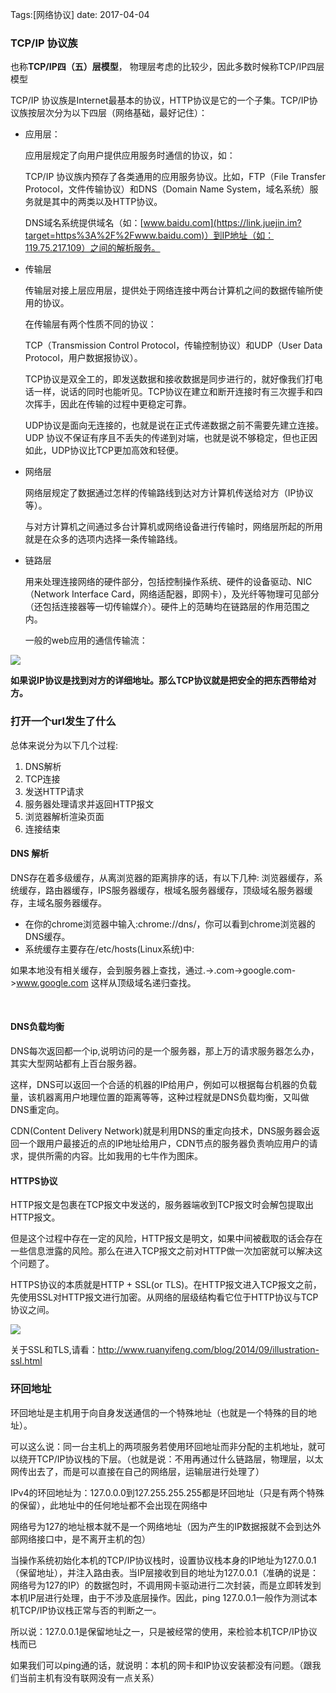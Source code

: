 Tags:[网络协议] date: 2017-04-04

### TCP/IP 协议族

也称**TCP/IP四（五）层模型**， 物理层考虑的比较少，因此多数时候称TCP/IP四层模型

TCP/IP 协议族是Internet最基本的协议，HTTP协议是它的一个子集。TCP/IP协议族按层次分为以下四层（网络基础，最好记住）：

* 应用层：

  应用层规定了向用户提供应用服务时通信的协议，如：

  TCP/IP 协议族内预存了各类通用的应用服务协议。比如，FTP（File Transfer Protocol，文件传输协议）和DNS（Domain Name System，域名系统）服务就是其中的两类以及HTTP协议。

  DNS域名系统提供域名（如：[www.baidu.com](https://link.juejin.im?target=https%3A%2F%2Fwww.baidu.com)）到IP地址（如：119.75.217.109）之间的解析服务。

* 传输层

  传输层对接上层应用层，提供处于网络连接中两台计算机之间的数据传输所使用的协议。

  在传输层有两个性质不同的协议：

  TCP（Transmission Control Protocol，传输控制协议）和UDP（User Data Protocol，用户数据报协议）。

  TCP协议是双全工的，即发送数据和接收数据是同步进行的，就好像我们打电话一样，说话的同时也能听见。TCP协议在建立和断开连接时有三次握手和四次挥手，因此在传输的过程中更稳定可靠。

  UDP协议是面向无连接的，也就是说在正式传递数据之前不需要先建立连接。UDP 协议不保证有序且不丢失的传递到对端，也就是说不够稳定，但也正因如此，UDP协议比TCP更加高效和轻便。

* 网络层

  网络层规定了数据通过怎样的传输路线到达对方计算机传送给对方（IP协议等）。

  与对方计算机之间通过多台计算机或网络设备进行传输时，网络层所起的所用就是在众多的选项内选择一条传输路线。

* 链路层

  用来处理连接网络的硬件部分，包括控制操作系统、硬件的设备驱动、NIC（Network Interface Card，网络适配器，即网卡），及光纤等物理可见部分（还包括连接器等一切传输媒介）。硬件上的范畴均在链路层的作用范围之内。

  一般的web应用的通信传输流：

![](http://claymore.wang:5000/uploads/big/9f6deb251afdf35cea4625c43cc576fb.png)

**如果说IP协议是找到对方的详细地址。那么TCP协议就是把安全的把东西带给对方。**



### 打开一个url发生了什么

总体来说分为以下几个过程:

1. DNS解析
2. TCP连接
3. 发送HTTP请求
4. 服务器处理请求并返回HTTP报文
5. 浏览器解析渲染页面
6. 连接结束



#### DNS 解析

DNS存在着多级缓存，从离浏览器的距离排序的话，有以下几种: 浏览器缓存，系统缓存，路由器缓存，IPS服务器缓存，根域名服务器缓存，顶级域名服务器缓存，主域名服务器缓存。

- 在你的chrome浏览器中输入:chrome://dns/，你可以看到chrome浏览器的DNS缓存。
- 系统缓存主要存在/etc/hosts(Linux系统)中:

如果本地没有相关缓存，会到服务器上查找，通过.->.com->google.com->www.google.com 这样从顶级域名递归查找。

​	

#### DNS负载均衡

DNS每次返回都一个ip,说明访问的是一个服务器，那上万的请求服务器怎么办，其实大型网站都有上百台服务器。

这样，DNS可以返回一个合适的机器的IP给用户，例如可以根据每台机器的负载量，该机器离用户地理位置的距离等等，这种过程就是DNS负载均衡，又叫做DNS重定向。

CDN(Content Delivery Network)就是利用DNS的重定向技术，DNS服务器会返回一个跟用户最接近的点的IP地址给用户，CDN节点的服务器负责响应用户的请求，提供所需的内容。比如我用的七牛作为图床。



#### HTTPS协议

HTTP报文是包裹在TCP报文中发送的，服务器端收到TCP报文时会解包提取出HTTP报文。

但是这个过程中存在一定的风险，HTTP报文是明文，如果中间被截取的话会存在一些信息泄露的风险。那么在进入TCP报文之前对HTTP做一次加密就可以解决这个问题了。

HTTPS协议的本质就是HTTP + SSL(or TLS)。在HTTP报文进入TCP报文之前，先使用SSL对HTTP报文进行加密。从网络的层级结构看它位于HTTP协议与TCP协议之间。

![](http://claymore.wang:5000/uploads/big/8019e4f08a98f28c7bf651a5c16e88a2.png)

关于SSL和TLS,请看：http://www.ruanyifeng.com/blog/2014/09/illustration-ssl.html





### 环回地址

环回地址是主机用于向自身发送通信的一个特殊地址（也就是一个特殊的目的地址）。

可以这么说：同一台主机上的两项服务若使用环回地址而非分配的主机地址，就可以绕开TCP/IP协议栈的下层。（也就是说：不用再通过什么链路层，物理层，以太网传出去了，而是可以直接在自己的网络层，运输层进行处理了）

IPv4的环回地址为：127.0.0.0到127.255.255.255都是环回地址（只是有两个特殊的保留），此地址中的任何地址都不会出现在网络中

网络号为127的地址根本就不是一个网络地址（因为产生的IP数据报就不会到达外部网络接口中，是不离开主机的包）

当操作系统初始化本机的TCP/IP协议栈时，设置协议栈本身的IP地址为127.0.0.1（保留地址），并注入路由表。当IP层接收到目的地址为127.0.0.1（准确的说是：网络号为127的IP）的数据包时，不调用网卡驱动进行二次封装，而是立即转发到本机IP层进行处理，由于不涉及底层操作。因此，ping 127.0.0.1一般作为测试本机TCP/IP协议栈正常与否的判断之一。

所以说：127.0.0.1是保留地址之一，只是被经常的使用，来检验本机TCP/IP协议栈而已 

如果我们可以ping通的话，就说明：本机的网卡和IP协议安装都没有问题。（跟我们当前主机有没有联网没有一点关系）


